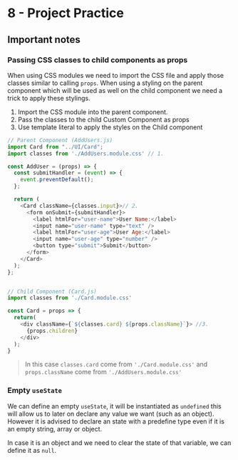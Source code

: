 # 8 - Project Practice

## Important notes

### Passing CSS classes to child components as props

When using CSS modules we need to import the CSS file and apply those classes similar to calling `props`. When using a styling on the parent component which will be used as well on the child component we need a trick to apply these stylings.

1. Import the CSS module into the parent component.
2. Pass the classes to the child Custom Component as props
3. Use template literal to apply the styles on the Child component

```JavaScript
// Parent Component (AddUsers.js)
import Card from "../UI/Card";
import classes from './AddUsers.module.css' // 1.

const AddUser = (props) => {
  const submitHandler = (event) => {
    event.preventDefault();
  };

  return (
    <Card className={classes.input}>// 2.
      <form onSubmit={submitHandler}>
        <label htmlFor="user-name">User Name:</label>
        <input name="user-name" type="text" />
        <label htmlFor="user-age">User Age:</label>
        <input name="user-age" type="number" />
        <button type="submit">Submit</button>
      </form>
    </Card>
  );
};


// Child Component (Card.js)
import classes from './Card.module.css'

const Card = props => {
  return(
    <div className={`${classes.card} ${props.className}`}> //3. 
      {props.children}
    </div>
  );
}

```
> In this case `classes.card` come from `'./Card.module.css'` and `props.className` come from `'./AddUsers.module.css'`

### Empty `useState`

We can define an empty `useState`, it will be instantiated as `undefined` this will allow us to later on declare any value we want (such as an object). However it is advised to declare an state with a predefine type even if it is an empty string, array or object.

In case it is an object and we need to clear the state of that variable, we can define it as `null`.